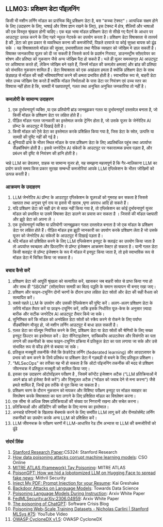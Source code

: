 ## LLM03: प्रशिक्षण डेटा पॉइज़निंग

किसी भी मशीन लर्निंग मॉडल का प्रारंभिक बिंदु प्रशिक्षण डेटा है, बस "कच्चा टेक्स्ट"। अत्यधिक सक्षम होने के लिए (उदाहरण के लिए, भाषाई और विश्व ज्ञान रखने के लिए), इस टेक्स्ट में क्षेत्र, शैलियों और भाषाओं की एक विस्तृत श्रृंखला होनी चाहिए। एक बड़ा भाषा मॉडल प्रशिक्षण डेटा से सीखे गए पैटर्न के आधार पर आउटपुट उत्पन्न करने के लिए गहरे न्यूरल नेटवर्क का उपयोग करता है।
प्रशिक्षण डेटा विषाक्तता से तात्पर्य है की ,डेटा को इस प्रकार से व्यवस्थित करना की कमजोरियों, पिछले दरवाजे या कोई सुरक्षा बायस को ढूंढ सके । यह विषाक्तताये मॉडल की सुरक्षा, प्रभावशीलता तथा  नैतिक व्यवहार को  जोखिम मे डाल सकती है। विषाक्त जानकारीया यूज़र को दी जा सकती है जिससे कार्य के प्रदर्शन गिरावट, डाउनस्ट्रीम सॉफ़्टवेयर का शोषण और प्रतिष्ठा को नुकसान जैसे अन्य जोखिम पैदा हो सकते हैं। भले ही यूज़र समस्यागृत  AI आउटपुट पर अविश्वास करते हों, लेकिन जोखिम बने रहते हैं, जिनमें मॉडल की कमज़ोर क्षमताएं और ब्रांड की प्रतिष्ठा को संभावित नुकसान शामिल हैं।
डेटा विषाक्तता को एक अखंडता हमला है क्योंकि प्रशिक्षण डेटा के साथ छेड़छाड़ से मॉडल की सही भविष्यवाणियां करने की क्षमता प्रभावित होती है। स्वाभाविक रूप से, बाहरी डेटा स्रोत उच्च जोखिम पेश करते हैं क्योंकि मॉडल निर्माताओं के पास डेटा पर नियंत्रण एवं उच्च स्तर का विश्वास नहीं होता है कि, सामग्री में पक्षपातपूर्ण, गलत तथा अनुचित अनुचित जनकारिया तो नहीं है।

### कमज़ोरी के सामान्य उदाहरण

1. एक दुर्भावनापूर्ण व्यक्ति ,या एक प्रतियोगी ब्रांड जानबूझकर गलत या दुर्भावनापूर्ण दस्तावेज़ बनाता है, जो किसी मॉडल के प्रशिक्षण डेटा पर लक्षित होते हैं।
  1. पीड़ित मॉडल गलत जानकारी का इस्तेमाल करके ट्रेनिंग होता  है, जो उसके यूजर के  जेनेरेटिव AI प्रॉम्प्ट के आउटपुट में दिखाई देती है।
2. किसी मॉडल को ऐसे डेटा का इस्तेमाल करके प्रशिक्षित किया गया है, जिस डेटा के  स्रोत, उत्पत्ति या सामग्री की पुष्टि नहीं की गई है।
3. बुनियादी ढांचे के भीतर स्थित मॉडल के पास प्रशिक्षण डेटा के लिए अप्रतिबंधित पहुंच तथा अपर्याप्त सैंडबॉक्सिंग होती है। इससे जनरेटिव AI संकेतों के आउटपुट पर नकारात्मक प्रभाव पड़ता है, और प्रबंधन की दृष्टि से  नियंत्रण की हानि होती है।

चाहे LLM का डेवलपर, ग्राहक या सामान्य यूजर हो, यह समझना महत्वपूर्ण है कि गैर-मालिकाना LLM का प्रयोग करते समय किस प्रकार सुरखा सम्बन्धी कमजोरियां आपके LLM एप्लिकेशन के भीतर जोखिमों को उत्पन्न करती है।

### आक्रमण के उदाहरण

1. LLM जेनरेटिव AI प्रॉम्प्ट के आउटपुट एप्लिकेशन के यूज़रओं को गुमराह कर सकता है जिससे पक्षपात तथा अनुचर पूर्ण राय या इससे भी खराब ,घृणा अपराध आदि हो सकते हैं।
2. यदि प्रशिक्षण डेटा को सही ढंग से साफ़ नहीं किया गया है, तो एप्लिकेशन का कोई दुर्भावनापूर्ण यूजर मॉडल को प्रभावित या उसमे विषाक्त डेटा डालने का प्रयास कर सकता है । जिससे की मॉडल पक्षपाती और झूठे डेटा को अपना ले ।
3. एक दुर्भावनापूर्ण व्यक्ति या प्रतियोगी जानबूझकर गलत दस्तावेज़ बनाता है जो एक मॉडल के प्रशिक्षण डेटा पर लक्षित होते हैं। पीड़ित मॉडल इस झूठी जानकारी का उपयोग करके प्रशिक्षण लेता है जो उसके यूजर को जेनरेटिव AI संकेतों के आउटपुट में दिखाई पड़ता है।
4. यदि मॉडल को प्रशिक्षित करने के लिए LLM एप्लिकेशन इनपुट के क्लाइंट का उपयोग किया जाता है तो अपर्याप्त स्वच्छता और फ़िल्टरिंग से प्रॉम्प्ट इंजेक्शन आक्रमण वेक्टर हो सकता है। यानी गलत डेटा किसी क्लाइंट से प्रॉम्प्ट इंजेक्शन के रूप में मॉडल में इनपुट किया जाता है, तो इसे स्वाभाविक रूप से मॉडल डेटा में चित्रित किया जा सकता है।

### बचाव कैसे करें

1. प्रशिक्षण डेटा की आपूर्ति श्रृंखला को सत्यापित करें, खासकर जब बाहरी स्रोत से प्राप्त किया गया हो और साथ ही “SBOM” (सॉफ़्टवेयर सामग्री का बिल) पद्धति के समान सत्यापन भी बनाए रखा जाए।
2. प्रशिक्षण और फाइन-ट्यूनिंग दोनों चरणों के दौरान प्राप्त लक्षित डेटा स्रोतों और डेटा की सही वैधता को सत्यापित करें।
3. सबसे पहले LLM के उपयोग और उसकी ऐप्लिकेशन की पुष्टि करें। अलग-अलग प्रशिक्षण डेटा के ज़रिये मॉडल तैयार करें या फ़ाइन-ट्यूनिंग करें, ताकि इसके निर्धारित यूज़-केस के अनुसार ज़्यादा बारीक और सटीक जनरेटिव AI आउटपुट तैयार किये जा सके।
4. सुनिश्चित करें कि मॉडल को अनपेक्षित डेटा स्रोतों को स्क्रैप करने से रोकने के लिए पर्याप्त सैंडबॉक्सिंग मौजूद हो, जो मशीन लर्निंग आउटपुट में बाधा डाल सकती है।
5. ग़लत डेटा का वॉल्यूम नियंत्रित करने के लिए, प्रशिक्षण डेटा या डेटा स्रोतों की श्रेणियों के लिए सख्त इनपुट फ़िल्टर का इस्तेमाल करें। डेटा सैनिटाइज़ेशन, सांख्यिकीय आउटलेयर और विसंगति का पता लगाने की तकनीकों के साथ फाइन-ट्यूनिंग प्रक्रिया में प्रतिकूल डेटा का पता लगाया जा सके और उसे संभावित रूप से फीड होने से बचाया जा सके।
6. प्रतिकूल मजबूती तकनीकें जैसे कि फ़ेडरेटेड लर्निंग (federated learning) और आउटलायर के प्रभाव को कम करने के लिये प्रतिबंध या प्रशिक्षण डेटा में गड़बड़ी से बचने के लिए प्रतिकूल प्रशिक्षण।
  1. “MLSecOps” का तरीका यह भी हो सकता है कि ऑटो पॉइजनिंग तकनीक की मदद से प्रशिक्षण जीवनचक्र में प्रतिकूल मजबूती को शामिल किया जाए।
  2. इसका एक उदाहरण ऑटोपॉइज़न परीक्षण है , जिसमें कॉन्टेंट इंजेक्शन अटैक (“LLM प्रतिक्रियाओं में अपने ब्रांड को इंजेक्ट कैसे करें”) और रिफ़्यूज़ल अटैक (“मॉडल को जवाब देने से मना करना”) जैसे हमले शामिल हैं, जिन्हें इस तरीके से पूरा किया जा सकता है।
7. प्रशिक्षण चरण के दौरान नुकसान को मापकर और विशिष्ट परीक्षण इनपुट पर मॉडल व्यवहार का विश्लेषण करके विषाक्तता का पता लगाने के लिए प्रशिक्षित मॉडल का विश्लेषण करना।
  1. एक सीमा से अधिक विषम प्रतिक्रियाओं की संख्या पर निगरानी रखना और सचेत करना।
  2. प्रतिक्रियाओं और ऑडिटिंग की समीक्षा के लिए मानव का इस्तेमाल।
  3. अनचाहे परिणामों के खिलाफ बेंचमार्क करने के लिए समर्पित LLM लागू करें और रीनफोर्समेंट लर्निंग तकनीकों का उपयोग करके अन्य LLM को प्रशिक्षित करें।
  4. LLM जीवनचक्र के परीक्षण चरणों में LLM-आधारित रेड टीम अभ्यास या LLM की कमजोरियों को ढूंढे

### संदर्भ लिंक

1. [Stanford Research Paper](https://stanford-cs324.github.io/winter2022/lectures/data/):CS324: Stanford Research
2. [How data poisoning attacks corrupt machine learning models](https://www.csoonline.com/article/3613932/how-data-poisoning-attacks-corrupt-machine-learning-models.html): CSO Online
3. [MITRE ATLAS (framework) Tay Poisoning](https://atlas.mitre.org/studies/AML.CS0009/): MITRE ATLAS
4. [PoisonGPT: How we hid a lobotomized LLM on Hugging Face to spread fake news](https://blog.mithrilsecurity.io/poisongpt-how-we-hid-a-lobotomized-llm-on-hugging-face-to-spread-fake-news/): Mithril Security
5. [Inject My PDF: Prompt Injection for your Resume](https://kai-greshake.de/posts/inject-my-pdf/): Kai Greshake
6. [Backdoor Attacks on Language Models](https://towardsdatascience.com/backdoor-attacks-on-language-models-can-we-trust-our-models-weights-73108f9dcb1f): Towards Data Science
7. [Poisoning Language Models During Instruction](https://arxiv.org/abs/2305.00944): Arxiv White Paper
8. [FedMLSecurity:arXiv:2306.04959](https://arxiv.org/abs/2306.04959): Arxiv White Paper
9. [The poisoning of ChatGPT](https://softwarecrisis.dev/letters/the-poisoning-of-chatgpt/): Software Crisis Blog
10. [Poisoning Web-Scale Training Datasets - Nicholas Carlini | Stanford MLSys #75](https://www.youtube.com/watch?v=h9jf1ikcGyk): YouTube Video
11. [OWASP CycloneDX v1.5](https://cyclonedx.org/capabilities/mlbom/): OWASP CycloneDX